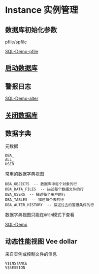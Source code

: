 # Instance 实例管理

## 数据库初始化参数

pfile/spfile

[SQL-Demo-pfile](../../scripts/mgmt/instance/inst_pfile.sql)


## [启动数据库](Startup.md)


## 警报日志

[SQL-Demo-alter](../../scripts/mgmt/instance/inst_alter.sql)

## [关闭数据库](Shutdown.md)


## 数据字典

元数据

```oracle
DBA_
ALL_
USER_
```

常用的数据字典视图
```oracle
DBA_OBJECTS  -- 数据库中每个对象的行
DBA_DATA_FILES  -- 描述每个数据文件的行
DBA_USERS  -- 描述每个用户的行
DBA_TABLES  -- 描述每个表的行
DBA_ALTER_HISTORY  -- 描述过去的警报条件的行
```

数据字典视图只能在`OPEN`模式下查看

[SQL-Demo](../../scripts/mgmt/instance/inst_datadic.sql)

## 动态性能视图 Vee dollar

来自实例或控制文件的信息

```oracle
V$INSTANCE
V$SESSION
```

